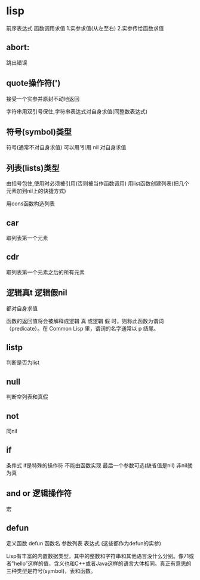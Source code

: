 lisp
=========
前序表达式
函数调用求值
	1.实参求值(从左至右)
	2.实参传给函数求值

abort:
------
跳出错误

quote操作符(')
---------------
接受一个实参并原封不动地返回

字符串用双引号保住,字符串表达式对自身求值(同整数表达式)

符号(symbol)类型
-----------------
符号(通常不对自身求值) 可以用'引用
nil 对自身求值

列表(lists)类型
----------------
由括号包住,使用时必须被引用(否则被当作函数调用)
用list函数创建列表(把几个元素加到nil上的快捷方式)

用cons函数构造列表

car
----------
取列表第一个元素

cdr
----------
取列表第一个元素之后的所有元素

逻辑真t 逻辑假nil
------------------
都对自身求值

函数的返回值将会被解释成逻辑 真 或逻辑 假 时，则称此函数为谓词（predicate）。在 Common Lisp 里，谓词的名字通常以 p 结尾。

listp
-------
判断是否为list

null
---------
判断空列表和真假

not
------
同nil

if
-----
条件式
if是特殊的操作符 不能由函数实现 最后一个参数可选(缺省值是nil)
非nil就为真

and or 逻辑操作符
--------------------
宏

defun
------------
定义函数
defun 函数名 参数列表 表达式 (这些都作为defun的实参)

Lisp有丰富的内置数据类型，其中的整数和字符串和其他语言没什么分别。像71或者”hello”这样的值，含义也和C++或者Java这样的语言大体相同。真正有意思的三种类型是符号(symbol)，表和函数。